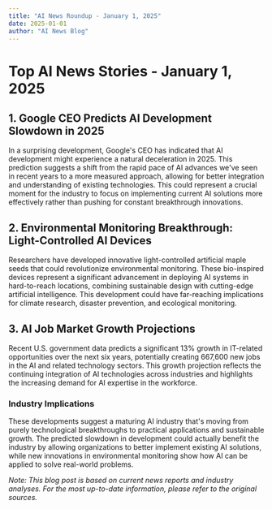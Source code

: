 ```yaml
---
title: "AI News Roundup - January 1, 2025"
date: 2025-01-01
author: "AI News Blog"
---
```


# Top AI News Stories - January 1, 2025

## 1. Google CEO Predicts AI Development Slowdown in 2025

In a surprising development, Google's CEO has indicated that AI development might experience a natural deceleration in 2025. This prediction suggests a shift from the rapid pace of AI advances we've seen in recent years to a more measured approach, allowing for better integration and understanding of existing technologies. This could represent a crucial moment for the industry to focus on implementing current AI solutions more effectively rather than pushing for constant breakthrough innovations.

## 2. Environmental Monitoring Breakthrough: Light-Controlled AI Devices

Researchers have developed innovative light-controlled artificial maple seeds that could revolutionize environmental monitoring. These bio-inspired devices represent a significant advancement in deploying AI systems in hard-to-reach locations, combining sustainable design with cutting-edge artificial intelligence. This development could have far-reaching implications for climate research, disaster prevention, and ecological monitoring.

## 3. AI Job Market Growth Projections

Recent U.S. government data predicts a significant 13% growth in IT-related opportunities over the next six years, potentially creating 667,600 new jobs in the AI and related technology sectors. This growth projection reflects the continuing integration of AI technologies across industries and highlights the increasing demand for AI expertise in the workforce.

### Industry Implications

These developments suggest a maturing AI industry that's moving from purely technological breakthroughs to practical applications and sustainable growth. The predicted slowdown in development could actually benefit the industry by allowing organizations to better implement existing AI solutions, while new innovations in environmental monitoring show how AI can be applied to solve real-world problems.

*Note: This blog post is based on current news reports and industry analyses. For the most up-to-date information, please refer to the original sources.*